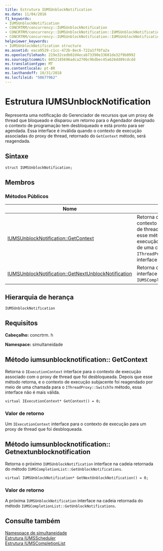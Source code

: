 ```yaml
---
title: Estrutura IUMSUnblockNotification
ms.date: 11/04/2016
f1_keywords:
- IUMSUnblockNotification
- CONCRTRM/concurrency::IUMSUnblockNotification
- CONCRTRM/concurrency::IUMSUnblockNotification::IUMSUnblockNotification::GetContext
- CONCRTRM/concurrency::IUMSUnblockNotification::IUMSUnblockNotification::GetNextUnblockNotification
helpviewer_keywords:
- IUMSUnblockNotification structure
ms.assetid: eaca9529-c1cc-472b-8ec6-722a1ff0fa2a
ms.openlocfilehash: 219e32cedb02d4ecab73390e33601de32f9b0992
ms.sourcegitcommit: 6052185696adca270bc9bdbec45a626dd89cdcdd
ms.translationtype: MT
ms.contentlocale: pt-BR
ms.lasthandoff: 10/31/2018
ms.locfileid: "50677962"
---
```

# <a name="iumsunblocknotification-structure"></a>Estrutura IUMSUnblockNotification

Representa uma notificação do Gerenciador de recursos que um proxy de thread que bloqueado e disparou um retorno para o Agendador designado o contexto de programação tem desbloqueado e está pronto para ser agendada. Essa interface é inválida quando o contexto de execução associadas do proxy de thread, retornado do `GetContext` método, será reagendada.

## <a name="syntax"></a>Sintaxe

```
struct IUMSUnblockNotification;
```

## <a name="members"></a>Membros

### <a name="public-methods"></a>Métodos Públicos

|Nome|Descrição|
|----------|-----------------|
|[IUMSUnblockNotification::GetContext](#getcontext)|Retorna o `IExecutionContext` interface para o contexto de execução associado com o proxy de thread que foi desbloqueada. Depois que esse método retorna, e o contexto de execução subjacente foi reagendado por meio de uma chamada para o `IThreadProxy::SwitchTo` método, essa interface não é mais válida.|
|[IUMSUnblockNotification::GetNextUnblockNotification](#getnextunblocknotification)|Retorna o próximo `IUMSUnblockNotification` interface na cadeia retornada do método `IUMSCompletionList::GetUnblockNotifications`.|

## <a name="inheritance-hierarchy"></a>Hierarquia de herança

`IUMSUnblockNotification`

## <a name="requirements"></a>Requisitos

**Cabeçalho:** concrtrm. h

**Namespace:** simultaneidade

##  <a name="getcontext"></a>  Método iumsunblocknotification:: GetContext

Retorna o `IExecutionContext` interface para o contexto de execução associado com o proxy de thread que foi desbloqueada. Depois que esse método retorna, e o contexto de execução subjacente foi reagendado por meio de uma chamada para o `IThreadProxy::SwitchTo` método, essa interface não é mais válida.

```
virtual IExecutionContext* GetContext() = 0;
```

### <a name="return-value"></a>Valor de retorno

Um `IExecutionContext` interface para o contexto de execução para um proxy de thread que foi desbloqueada.

##  <a name="getnextunblocknotification"></a>  Método iumsunblocknotification:: Getnextunblocknotification

Retorna o próximo `IUMSUnblockNotification` interface na cadeia retornada do método `IUMSCompletionList::GetUnblockNotifications`.

```
virtual IUMSUnblockNotification* GetNextUnblockNotification() = 0;
```

### <a name="return-value"></a>Valor de retorno

A próxima `IUMSUnblockNotification` interface na cadeia retornada do método `IUMSCompletionList::GetUnblockNotifications`.

## <a name="see-also"></a>Consulte também

[Namespace de simultaneidade](concurrency-namespace.md)<br/>
[Estrutura IUMSScheduler](iumsscheduler-structure.md)<br/>
[Estrutura IUMSCompletionList](iumscompletionlist-structure.md)

